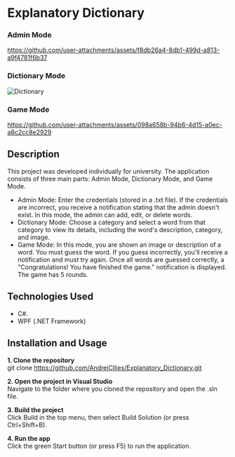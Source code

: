 # Explanatory Dictionary

### Admin Mode
https://github.com/user-attachments/assets/f8db26a4-8db1-499d-a813-a9f4781f6b37

### Dictionary Mode
![Dictionary](https://github.com/user-attachments/assets/b4b95ee8-5e53-40d3-9766-c0e7f116224b)

### Game Mode
https://github.com/user-attachments/assets/098a658b-94b6-4d15-a0ec-a8c2cc8e2929

## Description

This project was developed individually for university. The application consists of three main parts: Admin Mode, Dictionary Mode, and Game Mode.
* Admin Mode: Enter the credentials (stored in a .txt file). If the credentials are incorrect, you receive a notification stating that the admin doesn't exist. In this mode, the admin can add, edit, or delete words.
* Dictionary Mode: Choose a category and select a word from that category to view its details, including the word's description, category, and image.
* Game Mode: In this mode, you are shown an image or description of a word. You must guess the word. If you guess incorrectly, you'll receive a notification and must try again. Once all words are guessed correctly, a "Congratulations! You have finished the game." notification is displayed. The game has 5 rounds.

## Technologies Used

* C#.
* WPF (.NET Framework)

## Installation and Usage

**1. Clone the repository**  
git clone https://github.com/AndreiCIlies/Explanatory_Dictionary.git

**2. Open the project in Visual Studio**  
Navigate to the folder where you cloned the repository and open the .sln file.

**3. Build the project**  
Click Build in the top menu, then select Build Solution (or press Ctrl+Shift+B).

**4. Run the app**  
Click the green Start button (or press F5) to run the application.
